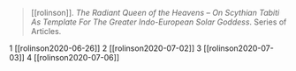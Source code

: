 > [[rolinson]]. *The Radiant Queen of the Heavens – On Scythian Tabiti As Template For The Greater Indo-European Solar Goddess*. Series of Articles.

1 [[rolinson2020-06-26]]
2 [[rolinson2020-07-02]]
3 [[rolinson2020-07-03]]
4 [[rolinson2020-07-06]]